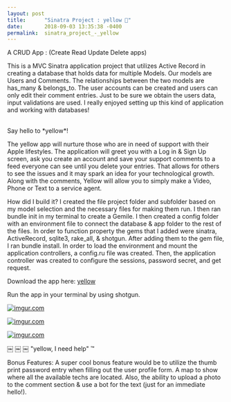 ```yaml
---
layout: post
title:      "Sinatra Project : yellow 💛"
date:       2018-09-03 13:35:38 -0400
permalink:  sinatra_project_-_yellow
---
```


A CRUD App : (Create Read Update Delete apps)

This is a MVC Sinatra application project that utilizes Active Record in creating a database that holds data for multiple Models. Our models are Users and Comments. The relationships between the two models are has_many & belongs_to. The user accounts can be created and users can only edit their comment entries. Just to be sure we obtain the users data, input validations are used.
I really enjoyed setting up this kind of application and working with databases!


<br>
Say hello to *yellow*!

The yellow app will nurture those who are in need of support with their Apple lifestyles. The application will greet you with a Log in & Sign Up screen, ask you create an account and save your support comments to a feed everyone can see until you delete your entries. That allows for others to see the issues and it may spark an idea for your technological growth. Along with the comments, Yellow will allow you to simply make a Video, Phone or Text to a service agent.
 

How did I build it?
I created the file project folder and subfolder based on my model selection and the necessary files for making them run. I then ran bundle init in my terminal to create a Gemile. I then created a config folder with an environment file to connect the database & app folder to the rest of the files. In order to function property the gems that I added were sinatra, ActiveRecord, sqlite3, rake_all, & shotgun. After adding them to the gem file, I ran bundle install. In order to load the environment and mount the application controllers, a config.ru file was created. Then, the application controller was created to configure the sessions, password secret, and get request.

Download the app here: <a href="https://github.com/osxgirl/Sinatra-Application">yellow</a>

Run the app in your terminal by using shotgun.

<p><a href="https://imgur.com/JAqOBU2"><img src="https://i.imgur.com/JAqOBU2.png" title="imgur.com" /></a></p>

<p><a href="https://imgur.com/cxAKUSr"><img src="https://i.imgur.com/cxAKUSr.png" title="imgur.com" /></a></p>

<p><a href="https://imgur.com/OqMNUG3"><img src="https://i.imgur.com/OqMNUG3.png" title="imgur.com" /></a></p>
￼
￼
￼
"yellow, I need help" ™

Bonus Features:
A super cool bonus feature would be to utilize the thumb print password entry when filling out the user profile form. A map to show where all the available techs are located. Also, the ability to upload a photo to the comment section & use a bot for the text 
(just for an immediate hello!).
